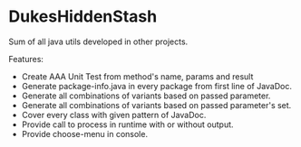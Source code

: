 # DukesHiddenStash
Sum of all java utils developed in other projects.

Features:
- Create AAA Unit Test from method's name, params and result
- Generate package-info.java in every package from first line of JavaDoc.
- Generate all combinations of variants based on passed parameter.
- Generate all combinations of variants based on passed parameter's set.
- Cover every class with given pattern of JavaDoc.
- Provide call to process in runtime with or without output.
- Provide choose-menu in console.